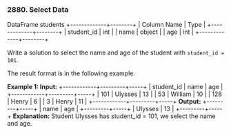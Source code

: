 ### 2880\. Select Data

DataFrame students
+-------------+--------+
| Column Name | Type   |
+-------------+--------+
| student\_id  | int    |
| name        | object |
| age         | int    |
+-------------+--------+

Write a solution to select the name and age of the student with `student_id = 101`.

The result format is in the following example.

**Example 1:
Input:**
+------------+---------+-----+
| student\_id | name    | age |
+------------+---------+-----+
| 101        | Ulysses | 13  |
| 53         | William | 10  |
| 128        | Henry   | 6   |
| 3          | Henry   | 11  |
+------------+---------+-----+
**Output:**
+---------+-----+
| name    | age | 
+---------+-----+
| Ulysses | 13  |
+---------+-----+
**Explanation:**
Student Ulysses has student\_id = 101, we select the name and age.
